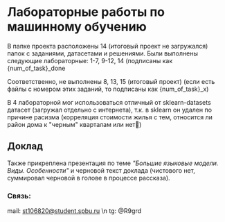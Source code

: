 # Лабораторные работы по машинному обучению
В папке проекта расположены 14 (итоговый проект не загружался) папок с заданиями, датасетами и решениями.
Были выполнены следующие лабораторные:
1-7, 9-12, 14 (подписаны как {num_of_task}_done

Соответственно, не выполнены 8, 13, 15 (итоговый проект) (если есть файлы с номером этих заданий, то подписаны как {num_of_task}_x)

В 4 лабораторной мог использоваться отличный от sklearn-datasets датасет (загружал отдельно с интернета), т.к. в sklearn он удален по причине расизма (корреляция стоимости жилья с тем, относится ли район дома к "черным" кварталам или нет🤔)

## Доклад
Также прикреплена презентация по теме *"Большие языковые модели. Виды. Особенности"* и черновой текст доклада (чистового нет, суммировал черновой в голове в процессе рассказа).


### Связь:
mail: st106820@student.spbu.ru \n 
tg: @R9grd
